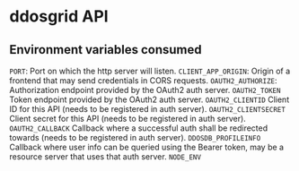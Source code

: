  # ddosgrid API

## Environment variables consumed

`PORT`: Port on which the http server will listen.
`CLIENT_APP_ORIGIN`: Origin of a frontend that may send credentials in CORS requests.
`OAUTH2_AUTHORIZE`: Authorization endpoint provided by the OAuth2 auth server.
`OAUTH2_TOKEN` Token endpoint provided by the OAuth2 auth server.
`OAUTH2_CLIENTID` Client ID for this API (needs to be registered in auth server).
`OAUTH2_CLIENTSECRET` Client secret for this API (needs to be registered in auth server).
`OAUTH2_CALLBACK` Callback where a successful auth shall be redirected towards (needs to be registered in auth server).
`DDOSDB_PROFILEINFO` Callback where user info can be queried using the Bearer token, may be a resource server that uses that auth server.
`NODE_ENV`

